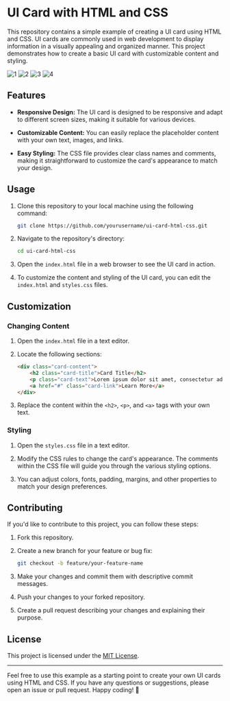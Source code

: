 # UI Card with HTML and CSS

This repository contains a simple example of creating a UI card using HTML and CSS. UI cards are commonly used in web development to display information in a visually appealing and organized manner. This project demonstrates how to create a basic UI card with customizable content and styling.

![1](https://github.com/abdul-1432/UI_Cards/assets/124916666/d329197a-9028-4922-9ed6-443798c164eb)
![2](https://github.com/abdul-1432/UI_Cards/assets/124916666/5b264058-9de9-44aa-96fe-2a4cfb0111e8)
![3](https://github.com/abdul-1432/UI_Cards/assets/124916666/aebec45d-2aa8-4101-b270-edc5d7f2318d)
![4](https://github.com/abdul-1432/UI_Cards/assets/124916666/bc9a45f6-4c11-44f7-be80-772ac330db13)


## Features

- **Responsive Design:** The UI card is designed to be responsive and adapt to different screen sizes, making it suitable for various devices.

- **Customizable Content:** You can easily replace the placeholder content with your own text, images, and links.

- **Easy Styling:** The CSS file provides clear class names and comments, making it straightforward to customize the card's appearance to match your design.

## Usage

1. Clone this repository to your local machine using the following command:

   ```bash
   git clone https://github.com/yourusername/ui-card-html-css.git
   ```

2. Navigate to the repository's directory:

   ```bash
   cd ui-card-html-css
   ```

3. Open the `index.html` file in a web browser to see the UI card in action.

4. To customize the content and styling of the UI card, you can edit the `index.html` and `styles.css` files.

## Customization

### Changing Content

1. Open the `index.html` file in a text editor.

2. Locate the following sections:

   ```html
   <div class="card-content">
       <h2 class="card-title">Card Title</h2>
       <p class="card-text">Lorem ipsum dolor sit amet, consectetur adipiscing elit. Sed et felis justo.</p>
       <a href="#" class="card-link">Learn More</a>
   </div>
   ```

3. Replace the content within the `<h2>`, `<p>`, and `<a>` tags with your own text.

### Styling

1. Open the `styles.css` file in a text editor.

2. Modify the CSS rules to change the card's appearance. The comments within the CSS file will guide you through the various styling options.

3. You can adjust colors, fonts, padding, margins, and other properties to match your design preferences.

## Contributing

If you'd like to contribute to this project, you can follow these steps:

1. Fork this repository.

2. Create a new branch for your feature or bug fix:

   ```bash
   git checkout -b feature/your-feature-name
   ```

3. Make your changes and commit them with descriptive commit messages.

4. Push your changes to your forked repository.

5. Create a pull request describing your changes and explaining their purpose.

## License

This project is licensed under the [MIT License](LICENSE).

---

Feel free to use this example as a starting point to create your own UI cards using HTML and CSS. If you have any questions or suggestions, please open an issue or pull request. Happy coding! 🚀
